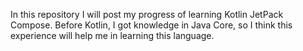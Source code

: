 In this repository I will post my progress of learning Kotlin JetPack Compose. Before Kotlin, I got knowledge in Java Core, so I think this experience will help me in learning this language.
